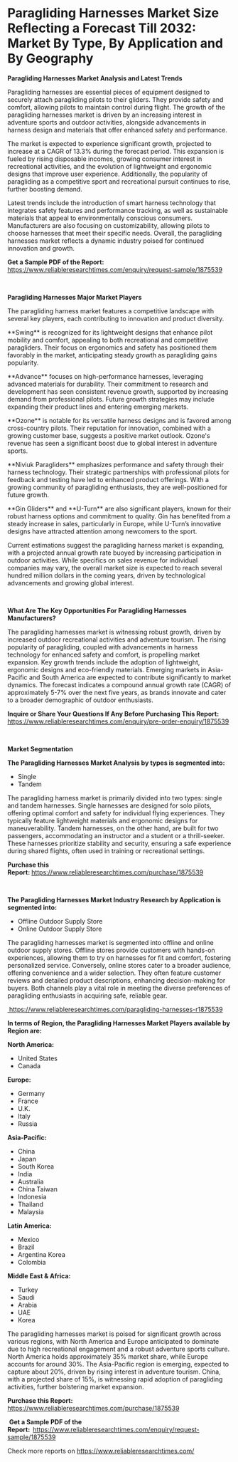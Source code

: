 <p><h1>Paragliding Harnesses Market Size Reflecting a Forecast Till 2032: Market By Type, By Application and By Geography</h1></p><p><strong>Paragliding Harnesses Market Analysis and Latest Trends</strong></p>
<p><p>Paragliding harnesses are essential pieces of equipment designed to securely attach paragliding pilots to their gliders. They provide safety and comfort, allowing pilots to maintain control during flight. The growth of the paragliding harnesses market is driven by an increasing interest in adventure sports and outdoor activities, alongside advancements in harness design and materials that offer enhanced safety and performance.</p><p>The market is expected to experience significant growth, projected to increase at a CAGR of 13.3% during the forecast period. This expansion is fueled by rising disposable incomes, growing consumer interest in recreational activities, and the evolution of lightweight and ergonomic designs that improve user experience. Additionally, the popularity of paragliding as a competitive sport and recreational pursuit continues to rise, further boosting demand.</p><p>Latest trends include the introduction of smart harness technology that integrates safety features and performance tracking, as well as sustainable materials that appeal to environmentally conscious consumers. Manufacturers are also focusing on customizability, allowing pilots to choose harnesses that meet their specific needs. Overall, the paragliding harnesses market reflects a dynamic industry poised for continued innovation and growth.</p></p>
<p><strong>Get a Sample PDF of the Report:&nbsp;</strong> <a href="https://www.reliableresearchtimes.com/enquiry/request-sample/1875539?utm_campaign=3532&utm_medium=2&utm_source=Github&utm_content=ia&utm_term=04042025&utm_id=paragliding-harnesses">https://www.reliableresearchtimes.com/enquiry/request-sample/1875539</a></p>
<p>&nbsp;</p>
<p><strong>Paragliding Harnesses Major Market Players</strong></p>
<p><p>The paragliding harness market features a competitive landscape with several key players, each contributing to innovation and product diversity. </p><p>**Swing** is recognized for its lightweight designs that enhance pilot mobility and comfort, appealing to both recreational and competitive paragliders. Their focus on ergonomics and safety has positioned them favorably in the market, anticipating steady growth as paragliding gains popularity.</p><p>**Advance** focuses on high-performance harnesses, leveraging advanced materials for durability. Their commitment to research and development has seen consistent revenue growth, supported by increasing demand from professional pilots. Future growth strategies may include expanding their product lines and entering emerging markets.</p><p>**Ozone** is notable for its versatile harness designs and is favored among cross-country pilots. Their reputation for innovation, combined with a growing customer base, suggests a positive market outlook. Ozone's revenue has seen a significant boost due to global interest in adventure sports.</p><p>**Niviuk Paragliders** emphasizes performance and safety through their harness technology. Their strategic partnerships with professional pilots for feedback and testing have led to enhanced product offerings. With a growing community of paragliding enthusiasts, they are well-positioned for future growth.</p><p>**Gin Gliders** and **U-Turn** are also significant players, known for their robust harness options and commitment to quality. Gin has benefited from a steady increase in sales, particularly in Europe, while U-Turn’s innovative designs have attracted attention among newcomers to the sport.</p><p>Current estimations suggest the paragliding harness market is expanding, with a projected annual growth rate buoyed by increasing participation in outdoor activities. While specifics on sales revenue for individual companies may vary, the overall market size is expected to reach several hundred million dollars in the coming years, driven by technological advancements and growing global interest.</p></p>
<p>&nbsp;</p>
<p><strong>What Are The Key Opportunities For Paragliding Harnesses Manufacturers?</strong></p>
<p><p>The paragliding harnesses market is witnessing robust growth, driven by increased outdoor recreational activities and adventure tourism. The rising popularity of paragliding, coupled with advancements in harness technology for enhanced safety and comfort, is propelling market expansion. Key growth trends include the adoption of lightweight, ergonomic designs and eco-friendly materials. Emerging markets in Asia-Pacific and South America are expected to contribute significantly to market dynamics. The forecast indicates a compound annual growth rate (CAGR) of approximately 5-7% over the next five years, as brands innovate and cater to a broader demographic of outdoor enthusiasts.</p></p>
<p><strong>Inquire or Share Your Questions If Any Before Purchasing This Report:</strong> <a href="https://www.reliableresearchtimes.com/enquiry/pre-order-enquiry/1875539?utm_campaign=3532&utm_medium=2&utm_source=Github&utm_content=ia&utm_term=04042025&utm_id=paragliding-harnesses">https://www.reliableresearchtimes.com/enquiry/pre-order-enquiry/1875539</a></p>
<p>&nbsp;</p>
<p><strong>Market Segmentation</strong></p>
<p><strong>The Paragliding Harnesses Market Analysis by types is segmented into:</strong></p>
<p><ul><li>Single</li><li>Tandem</li></ul></p>
<p><p>The paragliding harness market is primarily divided into two types: single and tandem harnesses. Single harnesses are designed for solo pilots, offering optimal comfort and safety for individual flying experiences. They typically feature lightweight materials and ergonomic designs for maneuverability. Tandem harnesses, on the other hand, are built for two passengers, accommodating an instructor and a student or a thrill-seeker. These harnesses prioritize stability and security, ensuring a safe experience during shared flights, often used in training or recreational settings.</p></p>
<p><strong>Purchase this Report:&nbsp;</strong><a href="https://www.reliableresearchtimes.com/purchase/1875539?utm_campaign=3532&utm_medium=2&utm_source=Github&utm_content=ia&utm_term=04042025&utm_id=paragliding-harnesses">https://www.reliableresearchtimes.com/purchase/1875539</a></p>
<p>&nbsp;</p>
<p><strong>The Paragliding Harnesses Market Industry Research by Application is segmented into:</strong></p>
<p><ul><li>Offline Outdoor Supply Store</li><li>Online Outdoor Supply Store</li></ul></p>
<p><p>The paragliding harnesses market is segmented into offline and online outdoor supply stores. Offline stores provide customers with hands-on experiences, allowing them to try on harnesses for fit and comfort, fostering personalized service. Conversely, online stores cater to a broader audience, offering convenience and a wider selection. They often feature customer reviews and detailed product descriptions, enhancing decision-making for buyers. Both channels play a vital role in meeting the diverse preferences of paragliding enthusiasts in acquiring safe, reliable gear.</p></p>
<p><a href="https://www.reliableresearchtimes.com/paragliding-harnesses-r1875539?utm_campaign=3532&utm_medium=2&utm_source=Github&utm_content=ia&utm_term=04042025&utm_id=paragliding-harnesses">&nbsp;https://www.reliableresearchtimes.com/paragliding-harnesses-r1875539</a></p>
<p><strong>In terms of Region, the Paragliding Harnesses Market Players available by Region are:</strong></p>
<p>
    <p> <strong> North America: </strong>
        <ul>
            <li>United States</li>
            <li>Canada</li>
        </ul>
        </p> 
    <p> <strong> Europe: </strong>
        <ul>
            <li>Germany</li>
            <li>France</li>
            <li>U.K.</li>
            <li>Italy</li>
            <li>Russia</li>
        </ul>
        </p> 
    <p> <strong> Asia-Pacific: </strong>
        <ul>
            <li>China</li>
            <li>Japan</li>
            <li>South Korea</li>
            <li>India</li>
            <li>Australia</li>
            <li>China Taiwan</li>
            <li>Indonesia</li>
            <li>Thailand</li>
            <li>Malaysia</li>
        </ul>
        </p> 
    <p> <strong> Latin America: </strong>
        <ul>
            <li>Mexico</li>
            <li>Brazil</li>
            <li>Argentina Korea</li>
            <li>Colombia</li>
        </ul>
        </p> 
    <p> <strong> Middle East & Africa: </strong>
        <ul>
            <li>Turkey</li>
            <li>Saudi</li>
            <li>Arabia</li>
            <li>UAE</li>
            <li>Korea</li>
        </ul>
    </p>
    </p>
<p><p>The paragliding harnesses market is poised for significant growth across various regions, with North America and Europe anticipated to dominate due to high recreational engagement and a robust adventure sports culture. North America holds approximately 35% market share, while Europe accounts for around 30%. The Asia-Pacific region is emerging, expected to capture about 20%, driven by rising interest in adventure tourism. China, with a projected share of 15%, is witnessing rapid adoption of paragliding activities, further bolstering market expansion.</p></p>
<p><strong>Purchase this Report: </strong><a href="https://www.reliableresearchtimes.com/purchase/1875539?utm_campaign=3532&utm_medium=2&utm_source=Github&utm_content=ia&utm_term=04042025&utm_id=paragliding-harnesses">https://www.reliableresearchtimes.com/purchase/1875539</a></p>
<p>&nbsp;<strong>Get a Sample PDF of the Report:&nbsp;&nbsp;</strong><a href="https://www.reliableresearchtimes.com/enquiry/request-sample/1875539?utm_campaign=3532&utm_medium=2&utm_source=Github&utm_content=ia&utm_term=04042025&utm_id=paragliding-harnesses">https://www.reliableresearchtimes.com/enquiry/request-sample/1875539</a></p>
<p><strong></strong></p>
<p>Check more reports on <a href="https://www.reliableresearchtimes.com/?utm_campaign=3532&utm_medium=2&utm_source=Github&utm_content=ia&utm_term=04042025&utm_id=paragliding-harnesses">https://www.reliableresearchtimes.com/</a></p>